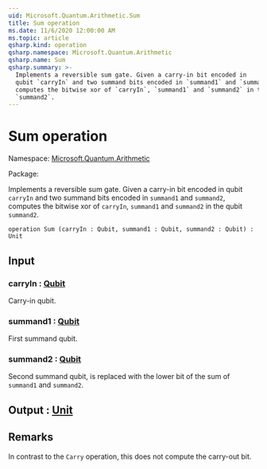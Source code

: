 ```yaml
---
uid: Microsoft.Quantum.Arithmetic.Sum
title: Sum operation
ms.date: 11/6/2020 12:00:00 AM
ms.topic: article
qsharp.kind: operation
qsharp.namespace: Microsoft.Quantum.Arithmetic
qsharp.name: Sum
qsharp.summary: >-
  Implements a reversible sum gate. Given a carry-in bit encoded in
  qubit `carryIn` and two summand bits encoded in `summand1` and `summand2`,
  computes the bitwise xor of `carryIn`, `summand1` and `summand2` in the qubit
  `summand2`.
---
```


# Sum operation

Namespace: [Microsoft.Quantum.Arithmetic](xref:Microsoft.Quantum.Arithmetic)

Package: [](https://nuget.org/packages/)


Implements a reversible sum gate. Given a carry-in bit encoded inqubit `carryIn` and two summand bits encoded in `summand1` and `summand2`,computes the bitwise xor of `carryIn`, `summand1` and `summand2` in the qubit`summand2`.

```qsharp
operation Sum (carryIn : Qubit, summand1 : Qubit, summand2 : Qubit) : Unit
```


## Input

### carryIn : [Qubit](xref:microsoft.quantum.lang-ref.qubit)

Carry-in qubit.


### summand1 : [Qubit](xref:microsoft.quantum.lang-ref.qubit)

First summand qubit.


### summand2 : [Qubit](xref:microsoft.quantum.lang-ref.qubit)

Second summand qubit, is replaced with the lower bit of the sum of`summand1` and `summand2`.



## Output : [Unit](xref:microsoft.quantum.lang-ref.unit)



## Remarks

In contrast to the `Carry` operation, this does not compute the carry-out bit.